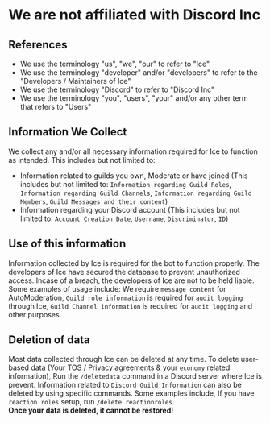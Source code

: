 # We are not affiliated with Discord Inc

## References
* We use the terminology "us", "we", "our" to refer to "Ice"
* We use the terminology "developer" and/or "developers" to refer to the "Developers / Maintainers of Ice"
* We use the terminology "Discord" to refer to "Discord Inc"  
* We use the terminology "you", "users", "your" and/or any other term that refers to "Users"

## Information We Collect
We collect any and/or all necessary information required for Ice to function as intended. This includes but not limited to:
* Information related to guilds you own, Moderate or have joined (This includes but not limited to: `Information regarding Guild Roles`, `Information regarding Guild Channels`, `Information regarding Guild Members`, `Guild Messages and their content`)
* Information regarding your Discord account (This includes but not limited to: `Account Creation Date`, `Username`, `Discriminator`, `ID`)

## Use of this information
Information collected by Ice is required for the bot to function properly. The developers of Ice have secured the database to prevent unauthorized access. Incase of a breach, the developers of Ice are not to be held liable. Some examples of usage include: We require `message content` for AutoModeration, `Guild role information` is required for `audit logging` through Ice, `Guild Channel information` is required for `audit logging` and other purposes. 

## Deletion of data
Most data collected through Ice can be deleted at any time. To delete user-based data (Your TOS / Privacy agreements & your `economy` related information), Run the `/deletedata` command in a Discord server where Ice is prevent. Information related to `Discord Guild Information` can also be deleted by using specific commands. Some examples include, If you have `reaction roles` setup, run `/delete reactionroles`. 
<br>**Once your data is deleted, it cannot be restored!**


